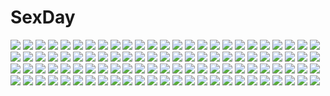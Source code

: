 # SexDay
![](https://konachan.com/image/5c29826204fe5adfb3b2bff80957bef7/Konachan.com%20-%20160228%20amami_haruka%20drums%20flute%20futami_ami%20futami_mami%20group%20hoshii_miki%20idolmaster%20instrument%20minase_iori%20miura_azusa%20shijou_takane%20twins%20violin.jpg)
![](https://konachan.com/image/c6227495ba81c412521e774f77257391/Konachan.com%20-%20254115%20blonde_hair%20bow_%28weapon%29%20flandre_scarlet%20jpeg_artifacts%20lo-ta%20navel%20ponytail%20red_eyes%20short_hair%20skirt%20touhou%20weapon%20wings.jpg)
![](https://konachan.com/jpeg/4a5fd9e921ad913a9cb3dbc3423d1bab/Konachan.com%20-%20218866%20beach%20bikini%20blush%20breasts%20brown_hair%20cropped%20himeno_sena%20kimishima_ao%20koi_x_shin_ai_kanojo%20nipples%20scan%20swimsuit%20us%3Atrack%20water%20wet%20yellow_eyes.jpg)
![](https://konachan.com/image/e28bcd3871b0ac2aa832c0003f16526c/Konachan.com%20-%2082508%20animal_ears%20catgirl%20eila_ilmatar_juutilainen%20eto%20gray_hair%20long_hair%20moon%20pantyhose%20sanya_v_litvyak%20short_hair%20skirt%20strike_witches%20tail.jpg)
![](https://konachan.com/image/b5dec5493399b9b8da96a78119b44d6d/Konachan.com%20-%2033173%20barefoot%20bed%20breasts%20cleavage%20corticarte_apa_lagranges%20kannatsuki_noboru%20panties%20red_hair%20tsuge_eufinley%20underwear%20yugiri_perserte%20yugiri_princesca.jpg)
![](https://konachan.com/image/1222dcc54a3fff25a76f53b81daa27c6/Konachan.com%20-%2029846%20barefoot%20bed%20blonde_hair%20blue_eyes%20clover_hearts%20duplicate%20mikoshiba_rea%20mikoshiba_rio%20nimura_yuushi%20panties%20twins%20twintails%20underwear.jpg)
![](https://konachan.com/image/d587eb8fbd4a1035eb860d327d2ca147/Konachan.com%20-%2055944%20close%20peach-pit%20shugo_chara.jpg)
![](https://konachan.com/image/7c9ae2d39545092b5a198bfdc8150988/Konachan.com%20-%20271277%20animal%20bird%20blonde_hair%20building%20chibi%20city%20clouds%20crown%20dress%20eyepatch%20gun%20moon%20original%20red_eyes%20sky%20stars%20thighhighs%20watermark%20weapon%20white_hair.jpg)
![](https://konachan.com/jpeg/31f435ca8c5db814eac5a224f75ec4e6/Konachan.com%20-%20240190%20animal%20bird%20clouds%20ho-oh%20nobody%20pokemon%20sky%20sunset%20tagme_%28artist%29.jpg)
![](https://konachan.com/image/ae5ba43f5a3311d0999a6b75cb72bf9f/Konachan.com%20-%2017917%20eyes_rutherford%20kanone_hilbert%20spiral.jpg)
![](https://konachan.com/image/902d4d71b5e809628258d21b6346fb7e/Konachan.com%20-%20110318%202girls%20abe_kanari%20animal_ears%20flowers%20original%20snail%20tail%20white.jpg)
![](https://konachan.com/jpeg/58c105c0fc54ff0ef453757c786b34a4/Konachan.com%20-%20291113%20ass%20blue_eyes%20cropped%20fate_grand_order%20fate_%28series%29%20gloves%20japanese_clothes%20long_hair%20no_bra%20ponytail%20purple_hair%20sideboob%20tagme_%28artist%29.jpg)
![](https://konachan.com/image/defcd739e537251cf08252bef0342e5a/Konachan.com%20-%2011108%20lina_%28riviera%29%20riviera.jpg)
![](https://konachan.com/image/161104baa583fa9d683e79f37ef10727/Konachan.com%20-%20105795%20breasts%20brown_hair%20nipples%20nude%20pass-d%20purple_eyes%20sex%20twintails.jpg)
![](https://konachan.com/image/17747fb4d6d486dc1466e5c09990e4ef/Konachan.com%20-%20255134%20animal_ears%20blue_eyes%20blush%20bow%20dress%20lolita_fashion%20long_hair%20original%20pantyhose%20tagme_%28artist%29%20tail%20white_hair.jpg)
![](https://konachan.com/image/425e9014bbd7acc3d4995f5d3bbca3ee/Konachan.com%20-%20122118%20book%20brown_hair%20dlsite.com%20glasses%20original%20sarah_%28you_haruka%29%20tagme%20thighhighs.jpg)
![](https://konachan.com/image/1363ae9a260f2d784708e319f0ff39c1/Konachan.com%20-%20202052%202girls%20animal_ears%20armor%20blue_hair%20braids%20cape%20granblue_fantasy%20long_hair%20pink_hair%20weapon%20yuzuki_karu.jpg)
![](https://konachan.com/image/361a22f5dacb44b4e43fa0405957f177/Konachan.com%20-%2059402%20black_eyes%20black_hair%20bow%20brown_eyes%20brown_hair%20flowers%20food%20green_eyes%20headdress%20kneehighs%20long_hair%20navel%20short_hair%20skirt%20twintails%20wink.jpg)
![](https://konachan.com/image/e3c142a5fe8269110ad08e26b133a14d/Konachan.com%20-%2067782%20clouds%20moon%20shino_%28eefy%29%20sky%20touhou%20umbrella%20yakumo_yukari.jpg)
![](https://konachan.com/image/2336d560ec71be5d1ee88a8d51b9fbbe/Konachan.com%20-%2025805%20eyepatch%20gun%20maid%20moekko_company%20n12%20suzuri%20weapon%20white.jpg)
![](https://konachan.com/jpeg/22ebfa7731410c37d5ace1f1021f542c/Konachan.com%20-%20255022%20anus%20apron%20ass%20blush%20bow%20breasts%20frill%20game_cg%20koizumi_amane%20kurokawa_marin%20long_hair%20naked_apron%20nipple_slip%20nipples%20purple_eyes%20purple_hair%20sideboob.jpg)
![](https://konachan.com/jpeg/a57b0aba4b4c6f9d9ee7e4548cc92b00/Konachan.com%20-%20162740%20alkemanubis%20bakemonogatari%20blonde_hair%20loli%20monogatari_%28series%29%20oshino_shinobu%20sword%20weapon%20yellow_eyes.jpg)
![](https://konachan.com/jpeg/f71c9c54a5c29b031ab5b649b68acb96/Konachan.com%20-%20252549%20black_hair%20blush%20breasts%20cameltoe%20erect_nipples%20long_hair%20navel%20novagraph%20original%20red_eyes%20spread_legs%20thighhighs%20watermark.jpg)
![](https://konachan.com/jpeg/828a7aa775e193389376d72c7596c501/Konachan.com%20-%20255399%20domco%20hatsune_miku%20miku_append%20twintails%20vocaloid.jpg)
![](https://konachan.com/jpeg/cb3b2bffaf99b187fadfc8bfddde9a5c/Konachan.com%20-%20265356%20aqua_eyes%20aqua_hair%20bikini%20blush%20breasts%20cleavage%20ragho_no_erika%20rem_%28re%3Azero%29%20re%3Azero_kara_hajimeru_isekai_seikatsu%20short_hair%20swimsuit%20white.jpg)
![](https://konachan.com/jpeg/37b0d0bb29730266fb76e48ba6f51ef6/Konachan.com%20-%20171882%20blue_hair%20food%20game_cg%20green_eyes%20koinokawa_rina%20short_hair%20tenmaso%20usotsuki_ouji_to_nayameru_ohime-sama%20whirlpool.jpg)
![](https://konachan.com/image/4f69e1a0c1794999950679ef64f58de6/Konachan.com%20-%20299593%20animal_ears%20ass%20catgirl%20cropped%20fang%20gray_hair%20harajuku_mimi%20japanese_clothes%20long_hair%20red_eyes%20shimashima08123%20stockings%20tail%20tokyo_exe_girls%20white.jpg)
![](https://konachan.com/jpeg/6004bc41674299bff4ebc9dfeb17cfae/Konachan.com%20-%20261308%202girls%20ass%20au_ra%20bed%20breasts%20catgirl%20dress%20green_hair%20horns%20long_hair%20miqo%27te%20no_bra%20panties%20ribbons%20tail%20underboob%20underwear%20watermark%20yuri.jpg)
![](https://konachan.com/jpeg/196ddac5c777dd58b3527946db66d508/Konachan.com%20-%20128856%20ipod%20parody%20silhouette%20touhou%20yakumo_yukari.jpg)
![](https://konachan.com/image/5b41f9b2f539652508f899ccffdbc864/Konachan.com%20-%20163414%202girls%20breasts%20cameltoe%20flandre_scarlet%20houtengeki%20open_shirt%20panties%20remilia_scarlet%20tagme%20thighhighs%20touhou%20underwear%20vampire.jpg)
![](https://konachan.com/image/d1a7ff9697d5830b02a1b95a9f61b090/Konachan.com%20-%2012617%20arcueid_brunestud%20shingetsutan_tsukihime.jpg)
![](https://konachan.com/image/b9e33a7203ab9bd41676c2c23163150c/Konachan.com%20-%20178115%20blue_eyes%20long_hair%20original%20phone%20pink_hair%20ryo%20thighhighs.jpg)
![](https://konachan.com/image/a273b0ddf20313cdc93f9c89bd5aa537/Konachan.com%20-%2027874%20blonde_hair%20blue_eyes%20favorite%20game_cg%20happy_margaret%21%20kokonoka%20minahase_karin%20thighhighs.jpg)
![](https://konachan.com/image/a3c52e78cf558ec5545a0ba9b90ef7be/Konachan.com%20-%20109768%20brown_hair%20building%20city%20hat%20long_hair%20mecha%20original%20scenic%20tsumiki_%28dullahan74%29.jpg)
![](https://konachan.com/image/bb552145a18632cbf4e3f1dd9b98957d/Konachan.com%20-%20217783%20bed%20blonde_hair%20blue_eyes%20braids%20darjeeling_%28girls_und_panzer%29%20girls_und_panzer%20nksk%20pantyhose%20skirt.jpg)
![](https://konachan.com/image/5c59f89ffbdfe1ceb1ae59ff71b88d9a/Konachan.com%20-%20116671%20blonde_hair%20blue_eyes%20boku_wa_tomodachi_ga_sukunai%20breasts%20kashiwazaki_sena%20panties%20real_xxiii%20school_uniform%20tears%20underwear.jpg)
![](https://konachan.com/jpeg/1ddf8dfc9dc1c4f4780f16e9dec4109d/Konachan.com%20-%2044683%20ichigo_%28musumaker%29%20karin_%28musumaker%29%20mikan_%28musumaker%29%20musumaker.jpg)
![](https://konachan.com/jpeg/4c784ca3bb2edb59500da42d18c65967/Konachan.com%20-%20265618%20animal_ears%20black_hair%20catgirl%20chibi%20food%20game_cg%20green_eyes%20long_hair%20nekoya_kohina%20noda_shuha%20purple_eyes%20skyfish%20tagme_%28artist%29%20white_hair.jpg)
![](https://konachan.com/jpeg/e2fb4731b25f8f6f164f105a4d19ce14/Konachan.com%20-%2099503%20akemi_homura%20mahou_shoujo_madoka_magica.jpg)
![](https://konachan.com/image/e197d2493c2421accdc5e2e7eafdcef9/Konachan.com%20-%20171985%20all_male%20black_hair%20gray_eyes%20harry_potter%20male%20mst%20regulus_black%20short_hair%20sirius_black%20tie%20uniform%20white.jpg)
![](https://konachan.com/image/8af6830e048144aff4db5a7b6369cf51/Konachan.com%20-%20102913%20blue_eyes%20blue_hair%20close%20denpa_onna_to_seishun_otoko%20garyljq%20touwa_erio.jpg)
![](https://konachan.com/image/a670aaec3751593227089971bb5dc151/Konachan.com%20-%20148761%20link_%28zelda%29%20pointed_ears%20princess_zelda%20the_legend_of_zelda.jpg)
![](https://konachan.com/jpeg/7ec7a5be1e7ff760bc239789ad14ea04/Konachan.com%20-%20178812%20blue_eyes%20bow%20game_cg%20glace%20koishiki_manual%20pink_hair%20saeki_nao%20short_hair%20suzuka_aki%20twintails.jpg)
![](https://konachan.com/image/cbec7f70958ec309561a13c3b1bf9610/Konachan.com%20-%20300241%20bou_nin%20flowers%20male%20original.jpg)
![](https://konachan.com/jpeg/f3c4af40974aa1f88c970edf408fabec/Konachan.com%20-%20135790%20akatsuki_shion%20bikini%20breasts%20brown_eyes%20brown_hair%20cleavage%20d-eve_in_you%20gokokukyou%20long_hair%20nipple_slip%20swimsuit%20watermark.jpg)
![](https://konachan.com/image/8084cf68cbfca47826c416d99b1a1e9d/Konachan.com%20-%2040925%20breasts%20bunnygirl%20cleavage%20gun%20reisen_udongein_inaba%20sakura_sora%20touhou%20weapon.jpg)
![](https://konachan.com/jpeg/e05b4bc73bb0e5c4542bca3a45001bb4/Konachan.com%20-%20294949%20animal_ears%20black_hair%20boots%20brown_eyes%20building%20clouds%20dress%20grass%20hat%20original%20short_hair%20sky%20snow%20wasabi60%20winter.jpg)
![](https://konachan.com/image/fd60aff4fced7caebbb593ec3e11c634/Konachan.com%20-%2074810%20blonde_hair%20blue_eyes%20blush%20braids%20brown_hair%20chibi%20doll%20dress%20hat%20long_hair%20petals%20ribbons%20shanghai_doll%20sheska_xue%20short_hair%20shoujo_ai%20touhou%20witch.jpg)
![](https://konachan.com/jpeg/2d2ecba5c9915f47338e962a626cf033/Konachan.com%20-%2081925%20alcot%20breast_grab%20fingering%20game_cg%20irina_vladimirovna_putina%20nipples%20osananajimi_wa_daitouryou%20ouhama_yukino%20yuri.jpg)
![](https://konachan.com/jpeg/a26b712c5c35bf1708e9cb0b0c54e5d7/Konachan.com%20-%20305817%202girls%20arknights%20armor%20ass%20blue_hair%20building%20city%20gloves%20gray_hair%20logo%20long_hair%20motorcycle%20nineo%20ponytail%20shorts%20sword%20tail%20weapon.jpg)
![](https://konachan.com/image/126af10dbea0cc2bba5fc5554ad17e98/Konachan.com%20-%20161588%202girls%20black_hair%20blonde_hair%20boots%20bow%20brown_eyes%20dress%20flowers%20hat%20long_hair%20miko%20moon%20ofuda%20petals%20rose%20skirt%20sky%20touhou%20witch%20yellow_eyes.jpg)
![](https://konachan.com/image/eac27bc52c3830292c9b90e080f1c334/Konachan.com%20-%2078330%20blue_eyes%20bra%20etopen%20haramura_nodoka%20kotobuki_utage%20long_hair%20panties%20pink_hair%20ribbons%20saki%20scan%20tagme%20thighhighs%20underwear.jpg)
![](https://konachan.com/image/bc7f1575ab2c41fc0e068ae89e3cb6b8/Konachan.com%20-%20228922%20clare_%28543%29%20clouds%20kimi_no_na_wa%20male%20miyamizu_mitsuha%20night%20school_uniform%20sky%20stars%20tachibana_taki.jpg)
![](https://konachan.com/jpeg/710b4e5870c90223b005edde3ad2a611/Konachan.com%20-%20164147%20chiaki_kurihara%20glasses%20miniskirt_pirates%20nipples%20shounen_democratica%20sideboob%20swimsuit.jpg)
![](https://konachan.com/jpeg/246235952f29e83f68cf804dadd38773/Konachan.com%20-%20270430%20bikini%20breasts%20brown_hair%20close%20fingering%20game_cg%20kobuichi%20long_hair%20nipples%20open_shirt%20purple_eyes%20pussy%20riddle_joker%20swimsuit%20uncensored%20yuzusoft.jpg)
![](https://konachan.com/image/5d14ded3003af131b33f778a5efa96d7/Konachan.com%20-%20140906%202girls%20bow%20brown_hair%20fujiwara_no_mokou%20gray_hair%20haneo_%28hao%29%20houraisan_kaguya%20loli%20long_hair%20moon%20night%20ofuda%20red_eyes%20stars%20touhou.jpg)
![](https://konachan.com/jpeg/164153af443b558eb4aad94f349be258/Konachan.com%20-%20205190%20anthropomorphism%20kantai_collection%20kneehighs%20mafu9%20panties%20school_uniform%20short_hair%20underwear%20yukikaze_%28kancolle%29.jpg)
![](https://konachan.com/image/2c1a49df1d9f48fbd92fcd786b005e9f/Konachan.com%20-%2049076%20all_male%20baka_to_test_to_shoukanjuu%20green_eyes%20kinoshita_hideyoshi%20male%20nilitsu%20open_shirt%20pajamas%20panties%20trap%20underwear.jpg)
![](https://konachan.com/image/de742b13f4dddd37063b5283b61a234a/Konachan.com%20-%20130001%20apron%20breasts%20dangan_neko%20megurine_luka%20naked_apron%20no_bra%20nopan%20thighhighs%20vocaloid.jpg)
![](https://konachan.com/jpeg/d42eaf5844f71be27bf39e7e0a6045c1/Konachan.com%20-%20159328%20blue_eyes%20blush%20brown_hair%20dress%20game_cg%20guardian_place%20long_hair%20ootori_aoi%20skyfish%20tsurugi_hagane%20twintails.jpg)
![](https://konachan.com/image/71e1e818a43f4445c31252a3f7924b81/Konachan.com%20-%20100763%20clouds%20iy_tujiki%20original%20scenic%20sky.jpg)
![](https://konachan.com/image/c52c06e5280d1a259a40a949e8a138ec/Konachan.com%20-%2071050%20kagamine_len%20kagamine_rin%20male%20vocaloid.jpg)
![](https://konachan.com/image/2772988d54efb219777a24a841fc9adb/Konachan.com%20-%20143882%202girls%20blood%20boots%20braids%20gray_hair%20izayoi_sakuya%20knife%20maid%20minakata_sunao%20red_eyes%20short_hair%20thighhighs%20torn_clothes%20touhou%20vampire%20weapon%20wings.jpg)
![](https://konachan.com/image/ee30a21dd62401d8caf7c713b718de93/Konachan.com%20-%20283416%20clouds%20eevee%20espeon%20flareon%20glaceon%20grass%20group%20jolteon%20leafeon%20nobody%20pokemon%20sky%20sylveon%20umbreon%20vaporeon%20wataametulip.jpg)
![](https://konachan.com/jpeg/64e53e2a9b17b24bf48c4c0e4b076cb3/Konachan.com%20-%20279259%20breasts%20brown_hair%20futaba_rio%20glasses%20kneehighs%20long_hair%20nilitsu%20pink%20scan%20school_uniform%20seishun_buta_yarou%20skirt%20tie%20yellow_eyes.jpg)
![](https://konachan.com/image/831fcac7e74919797b6d9b51d008615b/Konachan.com%20-%2084661%20bikini%20breasts%20cleavage%20erect_nipples%20muririn%20noble_works%20swimsuit%20tsukiyama_sena%20underboob.jpg)
![](https://konachan.com/image/5576095e514b2bde1230f7879a387ce3/Konachan.com%20-%20125553%20breasts%20christmas%20cleavage%20da_capo_dream_x%27mas%20kino_%28kino_konomi%29.jpg)
![](https://konachan.com/image/86cfb46a65e1abb4f4d07920bca4f79b/Konachan.com%20-%2095521%20kagamine_len%20kagamine_rin%20len_append%20male%20rin_append%20vocaloid.jpg)
![](https://konachan.com/image/9d71f9b163a1490635d955b6a32bb469/Konachan.com%20-%20225979%202girls%20beach%20bikini%20black_hair%20blue_eyes%20breasts%20cleavage%20clouds%20long_hair%20navel%20purple_eyes%20red_hair%20rias_gremory%20scan%20swimsuit%20underboob%20water.jpg)
![](https://konachan.com/image/0ce214886d81fc8ec677514f50a2db51/Konachan.com%20-%20137002%20original%20teddy_yang.jpg)
![](https://konachan.com/jpeg/1dbf0064f5a61e9f297842e5943fd557/Konachan.com%20-%20278567%20animal_ears%20ass%20bell%20black_hair%20bow%20braids%20breasts%20foxgirl%20gloves%20long_hair%20no_bra%20nopan%20ofuda%20open_shirt%20original%20rope%20tail%20thighhighs%20waifu2x.jpg)
![](https://konachan.com/jpeg/280aa8b2bb5cbfce8016effebade4a41/Konachan.com%20-%20200433%20aldehyde%20bed%20blue_eyes%20blue_hair%20blush%20breasts%20censored%20game_cg%20juunin_kanri%21%20long_hair%20material_mel%20necklace%20nipples%20penis%20pussy%20sex%20spread_legs.jpg)
![](https://konachan.com/image/ab81df635a6a5f77feb75dbe37368158/Konachan.com%20-%2021000%20cherry_blossoms%20elfen_lied%20flowers%20lucy_%28elfen_lied%29%20pink_eyes%20pink_hair%20vector.jpg)
![](https://konachan.com/jpeg/e6fdd324996abb17f23144eb5e539a00/Konachan.com%20-%2096629%20bunnygirl%20danshaku%20himekaidou_hatate%20shameimaru_aya%20touhou.jpg)
![](https://konachan.com/image/27150d550c672b518a6e29ada31a4730/Konachan.com%20-%2013433%20murakami_suigun%20natsuiro_no_sunadokei.jpg)
![](https://konachan.com/image/e6a7defa98ef8c8176c54c981c60f26f/Konachan.com%20-%20115116%20blue_eyes%20blue_hair%20christmas%20da_capo%20da_capo_dream_x%27mas%20hat%20refeia%20santa_costume%20scarf%20short_hair%20thighhighs.jpg)
![](https://konachan.com/jpeg/93fb4764b6b9a3aeaac80f2748d4668e/Konachan.com%20-%20218472%20black_hair%20breasts%20cum%20fellatio%20game_cg%20headband%20navel%20nipples%20no_bra%20open_shirt%20pajamas%20penis%20pubic_hair%20pussy%20sex%20short_hair%20uncensored%20wet.jpg)
![](https://konachan.com/jpeg/aa76db207fcea85e1dbd5c2c84c174ce/Konachan.com%20-%20102992%20breasts%20kurochijo%20nipples%20no_bra%20open_shirt%20original%20purple%20red_eyes%20shuugetsu_karasu.jpg)
![](https://konachan.com/image/122d1302c2057552ea6eb2060903f2d9/Konachan.com%20-%2077008%20black_hair%20cherry_blossoms%20dress%20flowers%20ini%20original%20petals%20short_hair%20sunset.jpg)
![](https://konachan.com/image/6baec0edf436d714ff081275afc7a76c/Konachan.com%20-%2095751%20flyable_heart%20itou_noiji.jpg)
![](https://konachan.com/image/04971f94eca8dafc10f48ad0a9ce0bee/Konachan.com%20-%20184506%20blue_eyes%20blue_hair%20building%20flowers%20hat%20hyp%20original%20short_hair%20stairs%20tree.jpg)
![](https://konachan.com/image/f504de176183b22bd8fe7d9dbaf0b202/Konachan.com%20-%20294088%20arknights%20butterfly%20horns%20long_hair%20saria_%28arknights%29%20tail%20watermark%20xtears_kitsune.jpg)
![](https://konachan.com/image/a7056527a19697158fd039158eade98e/Konachan.com%20-%20146220%20city%20clouds%20keun_ju_kim%20original.jpg)
![](https://konachan.com/jpeg/1d627b3ac1ea8d40de524db4604f47ac/Konachan.com%20-%2064412%20baseball%20sport%20tagme.jpg)
![](https://konachan.com/jpeg/7c0190bdd5a64dc165c6bad236d3938e/Konachan.com%20-%20174982%20akechi_hikari%20game_cg%20hhg_megami_no_shuuen%20long_hair%20miyasu_risa%20pajamas%20purple_eyes%20white_hair%20windmill_%28company%29.jpg)
![](https://konachan.com/jpeg/787f26e449d41a4cdf8d2bc006ff1ac4/Konachan.com%20-%2076869%20kisaragi_gold_star%20nitta_futami%20nitta_ichika%20saga_planets%20swimsuit%20tagme_%28artist%29.jpg)
![](https://konachan.com/image/a205a09a46d633f37cf87a64f5c7bc2e/Konachan.com%20-%2010925%20bra%20panties%20striped_panties%20tagme%20thighhighs%20underwear.jpg)
![](https://konachan.com/jpeg/5ba07e25487ad5268deefd8fbaa674cf/Konachan.com%20-%20114319%20lunasa_prismriver%20nikka%20touhou%20transparent.jpg)
![](https://konachan.com/jpeg/be052988fbc90b1e70b98965da2538aa/Konachan.com%20-%20179919%20bikini%20blush%20breasts%20censored%20game_cg%20long_hair%20minami_mayu%20navel%20nipples%20panty_pull%20penis%20ponytail%20pussy%20red_hair%20sex%20swimsuit%20yellow_eyes.jpg)
![](https://konachan.com/image/a14f2ba1baee84da6a840138ded1aa8f/Konachan.com%20-%20105721%20dress%20flowers%20lolita_fashion%20long_hair%20nardack%20red_eyes%20rose%20scan%20sword_girls%20vampire%20white_hair.jpg)
![](https://konachan.com/image/5674fc676295f224bf8b8abc473cf4a4/Konachan.com%20-%20201862%20barefoot%20bba_biao%20bikini%20breasts%20cleavage%20dark_skin%20genderswap%20goggles%20group%20hat%20irelia%20long_hair%20music%20navel%20police%20swimsuit%20twintails%20wings.jpg)
![](https://konachan.com/jpeg/9cee86d339626f36981b931bebb02406/Konachan.com%20-%2057153%20animal_ears%20catgirl%20hiiragi_ryo%20i.s.w.%20tagme%20tail%20zettai_ryouiki.jpg)
![](https://konachan.com/image/ccdd739e26b94d0f60a008f8d3137c09/Konachan.com%20-%20208673%20five_nights_at_freddy%27s%20komeiji_koishi%20nakaichi_%28ridil%29%20parody%20touhou.jpg)
![](https://konachan.com/jpeg/e58f0971dc5760f288df7f31694994bf/Konachan.com%20-%2043651%20cheerleader%20murakami_suigun%20panties%20underwear.jpg)
![](https://konachan.com/jpeg/30837d1219eae268761ee93554a73fe0/Konachan.com%20-%20213628%20aqua_eyes%20aqua_%28konosuba%29%20blue_hair%20blush%20bow%20cropped%20drink%20kono_subarashii_sekai_ni_shukufuku_wo%21%20long_hair%20swordsouls%20wink.jpg)
![](https://konachan.com/jpeg/f875414db9c063c807d3b609a1af5539/Konachan.com%20-%20194798%20blue%20blue_eyes%20blue_hair%20deep-sea_girl_%28vocaloid%29%20hatsune_miku%20vocaloid%20water.jpg)
![](https://konachan.com/jpeg/70f67a4e8516f8a544aa736257e8e8d9/Konachan.com%20-%20240152%20aliasing%20bandage%20eyepatch%20nou%20polychromatic%20red%20red_eyes%20school_uniform%20short_hair%20skirt%20vocaloid.jpg)
![](https://konachan.com/image/192c5c2a68c01204f0ebaffdf15bca29/Konachan.com%20-%2056554%20blonde_hair%20dress%20jpeg_artifacts%20long_hair%20moon%20night%20ribbons%20touhou%20yakumo_yukari.jpg)
![](https://konachan.com/image/45b37acbb92a75f4add59173fcf474ef/Konachan.com%20-%2096384%202girls%20animal_ears%20armor%20breasts%20cleavage%20houtengeki%20multiple_tails%20original%20panzer%20tail.jpg)
![](https://konachan.com/image/8f0ae9cca8bc852abc2f65d63a411346/Konachan.com%20-%20133278%20aqua_eyes%20blonde_hair%20crown%20fkey%20navel%20original%20school_uniform%20short_hair%20staff%20thighhighs%20white.jpg)
